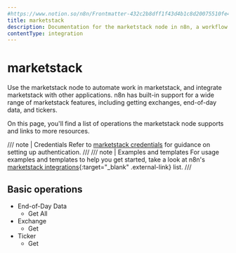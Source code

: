 ```yaml
---
#https://www.notion.so/n8n/Frontmatter-432c2b8dff1f43d4b1c8d20075510fe4
title: marketstack
description: Documentation for the marketstack node in n8n, a workflow automation platform. Includes details of operations and configuration, and links to examples and credentials information.
contentType: integration
---
```

<!-- marketstack is not a typo. The brand name is all lowercase, so we match it -->
# marketstack

Use the marketstack node to automate work in marketstack, and integrate marketstack with other applications. n8n has built-in support for a wide range of marketstack features, including getting exchanges, end-of-day data, and tickers. 

On this page, you'll find a list of operations the marketstack node supports and links to more resources.

/// note | Credentials
Refer to [marketstack credentials](/integrations/builtin/credentials/marketstack/) for guidance on setting up authentication. 
///
/// note | Examples and templates
For usage examples and templates to help you get started, take a look at n8n's [marketstack integrations](https://n8n.io/integrations/marketstack/){:target="_blank" .external-link} list.
///

## Basic operations

* End-of-Day Data
    * Get All
* Exchange
    * Get
* Ticker
    * Get
